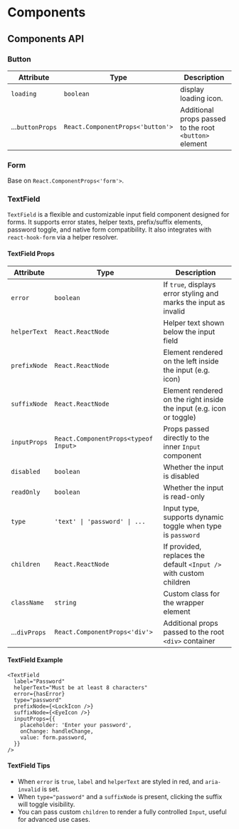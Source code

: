# Components

## Components API

### Button

| Attribute        | Type                              | Description                                               |
| ---------------- | --------------------------------- | --------------------------------------------------------- |
| `loading`        | `boolean`                         | display loading icon.                                     |
| ...`buttonProps` | `React.ComponentProps<'button'>`  | Additional props passed to the root `<button>` element    |

### Form

Base on `React.ComponentProps<'form'>`.

### TextField

`TextField` is a flexible and customizable input field component designed for forms. It supports error states, helper texts, prefix/suffix elements, password toggle, and native form compatibility. It also integrates with `react-hook-form` via a helper resolver.

#### TextField Props

| Attribute      | Type                                 | Description                                                             |
| -------------- | ------------------------------------ | ----------------------------------------------------------------------- |
| `error`        | `boolean`                            | If `true`, displays error styling and marks the input as invalid        |
| `helperText`   | `React.ReactNode`                    | Helper text shown below the input field                                 |
| `prefixNode`   | `React.ReactNode`                    | Element rendered on the left inside the input (e.g. icon)               |
| `suffixNode`   | `React.ReactNode`                    | Element rendered on the right inside the input (e.g. icon or toggle)    |
| `inputProps`   | `React.ComponentProps<typeof Input>` | Props passed directly to the inner `Input` component                    |
| `disabled`     | `boolean`                            | Whether the input is disabled                                           |
| `readOnly`     | `boolean`                            | Whether the input is read-only                                          |
| `type`         | `'text' \| 'password' \| ...`        | Input type, supports dynamic toggle when type is `password`             |
| `children`     | `React.ReactNode`                    | If provided, replaces the default `<Input />` with custom children      |
| `className`    | `string`                             | Custom class for the wrapper element                                    |
| ...`divProps`  | `React.ComponentProps<'div'>`        | Additional props passed to the root `<div>` container                   |

#### TextField Example

```tsx
<TextField
  label="Password"
  helperText="Must be at least 8 characters"
  error={hasError}
  type="password"
  prefixNode={<LockIcon />}
  suffixNode={<EyeIcon />}
  inputProps={{
    placeholder: 'Enter your password',
    onChange: handleChange,
    value: form.password,
  }}
/>
```

#### TextField Tips

- When `error` is `true`, `label` and `helperText` are styled in red, and `aria-invalid` is set.
- When `type="password"` and a `suffixNode` is present, clicking the suffix will toggle visibility.
- You can pass custom `children` to render a fully controlled `Input`, useful for advanced use cases.
